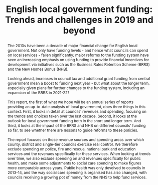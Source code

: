 ---
layout: publication
title: "English local government funding: Trends and challenges in 2019 and beyond"
authors: Tom Harris, Louis Hodge, and David Phillips
year: 2019
institution: Institute for Fiscal Studies
address: London, UK
type: IFS Report
number: No. R166
doi: 10.1920/re.ifs.2019.0166
isbn: 978-1-912805-41-9
pdf: ifs.org.uk/sites/default/files/output_url_files/English-local-government-funding-trends-and-challenges-in-2019-and-beyond-IFS-Report-166.pdf
landing: ifs.org.uk/publications/english-local-government-funding-trends-and-challenges-2019-and-beyond-0
abstract: |
	The 2010s have been a decade of major financial change for English local government. Not only have funding levels - and hence what councils can spend on local services - fallen significantly; major reforms to the funding system have seen an increasing emphasis on using funding to provide financial incentives for development via initiatives such as the Business Rates Retention Scheme (BRRS) and the New Homes Bonus (NHB). 
	<br><br>
	Looking ahead, increases in council tax and additional grant funding from central government mean a boost to funding next year - but what about the longer term, especially given plans for further changes to the funding system, including an expansion of the BRRS in 2021-22?
	<br><br>
	This report, the first of what we hope will be an annual series of reports providing an up-to-date analysis of local government, does three things in this context. First, it looks in detail at councils' revenues and spending, focusing on the trends and choices taken over the last decade. Second, it looks at the outlook for local government funding both in the short and longer term. And third, it looks at the impact of the BRRS and NHB on different councils' funding so far, to see whether there are lessons to guide reforms to these policies. 
	<br><br>
	The report focuses on those revenue sources and spending areas over which county, district and single-tier councils exercise real control. We therefore exclude spending on police, fire and rescue, national park and education services and the revenues specifically for these services. When looking at trends over time, we also exclude spending on and revenues specifically for public health, and make some adjustments to social care spending to make figures more comparable across years. Public health was only devolved to councils in 2013-14, and the way social care spending is organised has also changed, with councils receiving a growing pot of money from the NHS to help fund services.
---